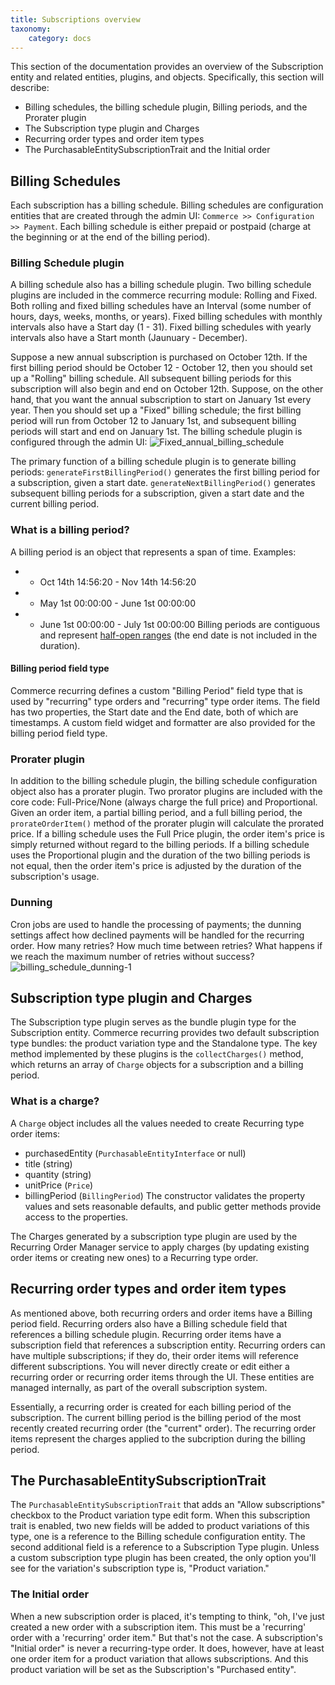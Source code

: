```yaml
---
title: Subscriptions overview
taxonomy:
    category: docs
---
```


This section of the documentation provides an overview of the Subscription entity and related entities, plugins, and objects. Specifically, this section will describe:
* Billing schedules, the billing schedule plugin, Billing periods, and the Prorater plugin
* The Subscription type plugin and Charges
* Recurring order types and order item types
* The PurchasableEntitySubscriptionTrait and the Initial order

## Billing Schedules
Each subscription has a billing schedule. Billing schedules are configuration entities that are created through the admin UI: `Commerce >> Configuration >> Payment`. Each billing schedule is either prepaid or postpaid (charge at the beginning or at the end of the billing period). 

### Billing Schedule plugin
A billing schedule also has a billing schedule plugin. Two billing schedule plugins are included in the commerce recurring module: Rolling and Fixed. Both rolling and fixed billing schedules have an Interval (some number of hours, days, weeks, months, or years). Fixed billing schedules with monthly intervals also have a Start day (1 - 31). Fixed billing schedules with yearly intervals also have a Start month (Jaunuary - December). 

Suppose a new annual subscription is purchased on October 12th. If the first billing period should be October 12 - October 12, then you should set up a "Rolling" billing schedule. All subsequent billing periods for this subscription will also begin and end on October 12th. Suppose, on the other hand, that you want the annual subscription to start on January 1st every year. Then you should set up a "Fixed" billing schedule; the first billing period will run from October 12 to January 1st, and subsequent billing periods will start and end on January 1st. The billing schedule plugin is configured through the admin UI:
![Fixed_annual_billing_schedule](/content/images/2018/03/Fixed_annual_billing_schedule.png)

The primary function of a billing schedule plugin is to generate billing periods:
`generateFirstBillingPeriod()` generates the first billing period for a subscription, given a start date.
`generateNextBillingPeriod()` generates subsequent billing periods for a subscription, given a start date and the current billing period.

### What is a billing period?
A billing period is an object that represents a span of time. Examples:
 * - Oct 14th 14:56:20 - Nov 14th 14:56:20
 * - May 1st 00:00:00 - June 1st 00:00:00
 * - June 1st 00:00:00 - July 1st 00:00:00
Billing periods are contiguous and represent [half-open ranges](http://wrschneider.github.io/2014/01/07/time-intervals-and-other-ranges-should.html) (the end date is not included in the duration).

#### Billing period field type
Commerce recurring defines a custom "Billing Period" field type that is used by "recurring" type orders and "recurring" type order items. The field has two properties, the Start date and the End date, both of which are timestamps. A custom field widget and formatter are also provided for the billing period field type.

### Prorater plugin
In addition to the billing schedule plugin, the billing schedule configuration object also has a prorater plugin. Two prorator plugins are included with the core code: Full-Price/None (always charge the full price) and Proportional. Given an order item, a partial billing period, and a full billing period, the `prorateOrderItem()` method of the prorater plugin will calculate the prorated price. If a billing schedule uses the Full Price plugin, the order item's price is simply returned without regard to the billing periods. If a billing schedule uses the Proportional plugin and the duration of the two billing periods is not equal, then the order item's price is adjusted by the duration of the subscription's usage.

### Dunning
Cron jobs are used to handle the processing of payments; the dunning settings affect how declined payments will be handled for the recurring order. How many retries? How much time between retries? What happens if we reach the maximum number of retries without success?
![billing_schedule_dunning-1](/content/images/2018/03/billing_schedule_dunning-1.png)

## Subscription type plugin and Charges
The Subscription type plugin serves as the bundle plugin type for the Subscription entity. Commerce recurring provides two default subscription type bundles: the product variation type and the Standalone type. The key method implemented by these plugins is the `collectCharges()` method, which returns an array of `Charge` objects for a subscription and a billing period. 

### What is a charge?
A `Charge` object includes all the values needed to create Recurring type order items:
* purchasedEntity (`PurchasableEntityInterface` or null)
* title (string)
* quantity (string)
* unitPrice (`Price`)
* billingPeriod (`BillingPeriod`)
The constructor validates the property values and sets reasonable defaults, and public getter methods provide access to the properties.

The Charges generated by a subscription type plugin are used by the Recurring Order Manager service to apply charges (by updating existing order items or creating new ones) to a Recurring type order.

## Recurring order types and order item types
As mentioned above, both recurring orders and order items have a Billing period field. Recurring orders also have a Billing schedule field that references a billing schedule plugin. Recurring order items have a subscription field that references a subscription entity. Recurring orders can have multiple subscriptions; if they do, their order items will reference different subscriptions. You will never directly create or edit either a recurring order or recurring order items through the UI. These entities are managed internally, as part of the overall subscription system. 

Essentially, a recurring order is created for each billing period of the subscription. The current billing period is the billing period of the most recently created recurring order (the "current" order). The recurring order items  represent the charges applied to the subcription during the billing period.

## The PurchasableEntitySubscriptionTrait
The `PurchasableEntitySubscriptionTrait` that adds an "Allow subscriptions" checkbox to the Product variation type edit form. When this subscription trait is enabled, two new fields will be added to product variations of this type, one is a reference to the Billing schedule configuration entity. The second additional field is a reference to a Subscription Type plugin. Unless a custom subscription type plugin has been created, the only option you'll see for the variation's subscription type is, "Product variation."
    
### The Initial order
When a new subscription order is placed, it's tempting to think, "oh, I've just created a new order with a subscription item. This must be a 'recurring' order with a 'recurring' order item." But that's not the case. A subscription's "Initial order" is never a recurring-type order. It does, however, have at least one order item for a product variation that allows subscriptions. And this product variation will be set as the Subscription's "Purchased entity".
